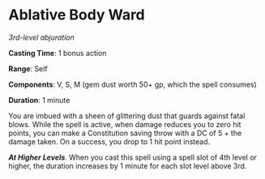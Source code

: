 # Ablative Body Ward
*3rd-level abjuration*

**Casting Time**: 1 bonus action

**Range**: Self

**Components**: V, S, M (gem dust worth 50+ gp, which the spell consumes)

**Duration**: 1 minute

You are imbued with a sheen of glittering dust that guards against fatal blows. While the spell is active, when damage reduces you to zero hit points, you can make a Constitution saving throw with a DC of 5 + the damage taken. On a success, you drop to 1 hit point instead.

***At Higher Levels***. When you cast this spell using a spell slot of 4th level or higher, the duration increases by 1 minute for each slot level above 3rd.